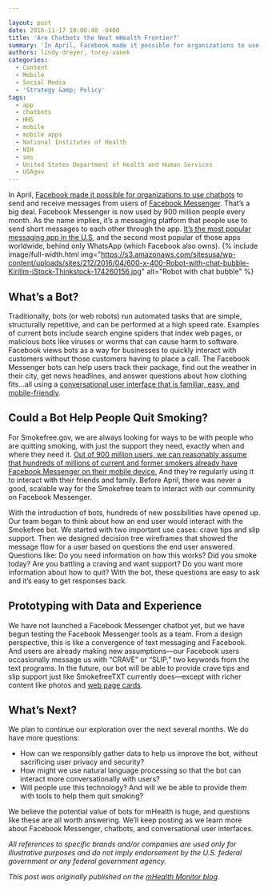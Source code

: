 ```yaml
---

layout: post
date: 2016-11-17 10:00:48 -0400
title: 'Are Chatbots the Next mHealth Frontier?'
summary: 'In April, Facebook made it possible for organizations to use chatbots to send and receive messages from users of Facebook Messenger. That&rsquo;s a big deal. Facebook Messenger is now used by 900 million people every month. As the name implies, it&rsquo;s a messaging platform that people use to send short messages to each other through'
authors: lindy-dreyer, torey-vanek
categories:
  - Content
  - Mobile
  - Social Media
  - 'Strategy &amp; Policy'
tags:
  - app
  - chatbots
  - HHS
  - mobile
  - mobile apps
  - National Institutes of Health
  - NIH
  - sms
  - United States Department of Health and Human Services
  - USAgov
---
```


In April, <a href="https://developers.facebook.com/blog/post/2016/04/12/bots-for-messenger/" target="_blank">Facebook made it possible for organizations to use chatbots</a> to send and receive messages from users of <a href="https://www.messenger.com/" target="_blank">Facebook Messenger</a>. That’s a big deal. Facebook Messenger is now used by 900 million people every month. As the name implies, it’s a messaging platform that people use to send short messages to each other through the app. <a href="https://www.similarweb.com/blog/worldwide-messaging-apps" target="_blank">It’s the most popular messaging app in the U.S</a>, and the second most popular of those apps worldwide, behind only WhatsApp (which Facebook also owns). 
{% include image/full-width.html img="https://s3.amazonaws.com/sitesusa/wp-content/uploads/sites/212/2016/04/600-x-400-Robot-with-chat-bubble-Kirillm-iStock-Thinkstock-174260156.jpg" alt="Robot with chat bubble" %} 

## What&#8217;s a Bot?

Traditionally, bots (or web robots) run automated tasks that are simple, structurally repetitive, and can be performed at a high speed rate. Examples of current bots include search engine spiders that index web pages, or malicious bots like viruses or worms that can cause harm to software. Facebook views bots as a way for businesses to quickly interact with customers without those customers having to place a call. The Facebook Messenger bots can help users track their package, find out the weather in their city, get news headlines, and answer questions about how clothing fits…all using a <a href="http://www.fastcodesign.com/3058546/conversational-interfaces-explained" target="_blank">conversational user interface that is familiar, easy, and mobile-friendly</a>.

## Could a Bot Help People Quit Smoking?

For Smokefree.gov, we are always looking for ways to be with people who are quitting smoking, with just the support they need, exactly when and where they need it. <a href="http://fortune.com/2016/04/07/facebook-messenger-900-million/" target="_blank">Out of 900 million users, we can reasonably assume that hundreds of millions of current and former smokers already have Facebook Messenger on their mobile device.</a> And they’re regularly using it to interact with their friends and family. Before April, there was never a good, scalable way for the Smokefree team to interact with our community on Facebook Messenger.

With the introduction of bots, hundreds of new possibilities have opened up. Our team began to think about how an end user would interact with the Smokefree bot. We started with two important use cases: crave tips and slip support. Then we designed decision tree wireframes that showed the message flow for a user based on questions the end user answered. Questions like: Do you need information on how this works? Did you smoke today? Are you battling a craving and want support? Do you want more information about how to quit? With the bot, these questions are easy to ask and it’s easy to get responses back.

## Prototyping with Data and Experience

We have not launched a Facebook Messenger chatbot yet, but we have begun testing the Facebook Messenger tools as a team. From a design perspective, this is like a convergence of text messaging and Facebook. And users are already making new assumptions—our Facebook users occasionally message us with “CRAVE” or “SLIP,” two keywords from the text programs. In the future, our bot will be able to provide crave tips and slip support just like SmokefreeTXT currently does—except with richer content like photos and <a href="https://techcrunch.com/2015/07/15/twitbook-part-357345005/" target="_blank">web page cards</a>.

## What’s Next?

We plan to continue our exploration over the next several months. We do have more questions:

  * How can we responsibly gather data to help us improve the bot, without sacrificing user privacy and security?
  * How might we use natural language processing so that the bot can interact more conversationally with users?
  * Will people use this technology? And will we be able to provide them with tools to help them quit smoking?

We believe the potential value of bots for mHealth is huge, and questions like these are all worth answering. We’ll keep posting as we learn more about Facebook Messenger, chatbots, and conversational user interfaces.

_All references to specific brands and/or companies are used only for illustrative purposes and do not imply endorsement by the U.S. federal government or any federal government agency._

_This post was originally published on the [mHealth Monitor blog](https://www.smokefree.gov/mhealthmonitor/blog-index)._